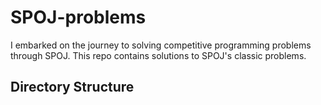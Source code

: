 # SPOJ-problems
I embarked on the journey to solving competitive programming problems through SPOJ. This repo contains solutions to SPOJ's classic problems.

## Directory Structure

